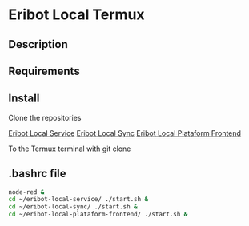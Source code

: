 # Eribot Local Termux

## Description

## Requirements

## Install

Clone the repositories

[Eribot Local Service](https://github.com/Tech-Innovation/eribot-local-service)
[Eribot Local Sync](https://github.com/Tech-Innovation/eribot-local-sync)
[Eribot Local Plataform Frontend](https://github.com/Tech-Innovation/eribot-local-plataform-frontend)

To the Termux terminal with git clone

## .bashrc file

``` bash
node-red &
cd ~/eribot-local-service/ ./start.sh &
cd ~/eribot-local-sync/ ./start.sh &
cd ~/eribot-local-plataform-frontend/ ./start.sh &
```
